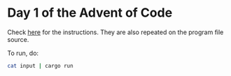 # Day 1 of the Advent of Code
Check [here](https://adventofcode.com/2020/day/1) for the instructions. They are also repeated on the program file source.

To run, do:

```bash
cat input | cargo run 
```